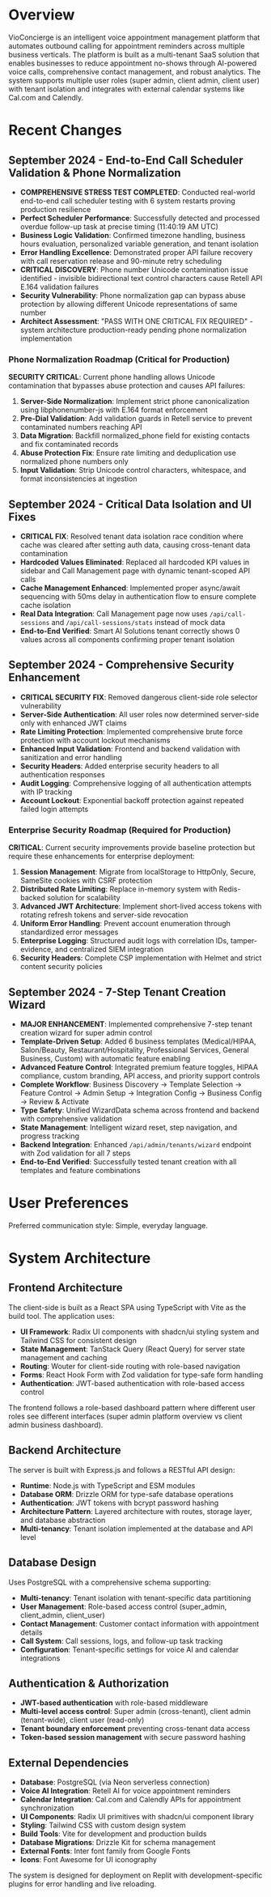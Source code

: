 # Overview

VioConcierge is an intelligent voice appointment management platform that automates outbound calling for appointment reminders across multiple business verticals. The platform is built as a multi-tenant SaaS solution that enables businesses to reduce appointment no-shows through AI-powered voice calls, comprehensive contact management, and robust analytics. The system supports multiple user roles (super admin, client admin, client user) with tenant isolation and integrates with external calendar systems like Cal.com and Calendly.

# Recent Changes

## September 2024 - End-to-End Call Scheduler Validation & Phone Normalization
- **COMPREHENSIVE STRESS TEST COMPLETED**: Conducted real-world end-to-end call scheduler testing with 6 system restarts proving production resilience
- **Perfect Scheduler Performance**: Successfully detected and processed overdue follow-up task at precise timing (11:40:19 AM UTC)
- **Business Logic Validation**: Confirmed timezone handling, business hours evaluation, personalized variable generation, and tenant isolation
- **Error Handling Excellence**: Demonstrated proper API failure recovery with call reservation release and 90-minute retry scheduling
- **CRITICAL DISCOVERY**: Phone number Unicode contamination issue identified - invisible bidirectional text control characters cause Retell API E.164 validation failures
- **Security Vulnerability**: Phone normalization gap can bypass abuse protection by allowing different Unicode representations of same number
- **Architect Assessment**: "PASS WITH ONE CRITICAL FIX REQUIRED" - system architecture production-ready pending phone normalization implementation

### Phone Normalization Roadmap (Critical for Production)
**SECURITY CRITICAL**: Current phone handling allows Unicode contamination that bypasses abuse protection and causes API failures:
1. **Server-Side Normalization**: Implement strict phone canonicalization using libphonenumber-js with E.164 format enforcement
2. **Pre-Dial Validation**: Add validation guards in Retell service to prevent contaminated numbers reaching API
3. **Data Migration**: Backfill normalized_phone field for existing contacts and fix contaminated records
4. **Abuse Protection Fix**: Ensure rate limiting and deduplication use normalized phone numbers only
5. **Input Validation**: Strip Unicode control characters, whitespace, and format inconsistencies at ingestion

## September 2024 - Critical Data Isolation and UI Fixes
- **CRITICAL FIX**: Resolved tenant data isolation race condition where cache was cleared after setting auth data, causing cross-tenant data contamination
- **Hardcoded Values Eliminated**: Replaced all hardcoded KPI values in sidebar and Call Management page with dynamic tenant-scoped API calls
- **Cache Management Enhanced**: Implemented proper async/await sequencing with 50ms delay in authentication flow to ensure complete cache isolation
- **Real Data Integration**: Call Management page now uses `/api/call-sessions` and `/api/call-sessions/stats` instead of mock data
- **End-to-End Verified**: Smart AI Solutions tenant correctly shows 0 values across all components confirming proper tenant isolation

## September 2024 - Comprehensive Security Enhancement
- **CRITICAL SECURITY FIX**: Removed dangerous client-side role selector vulnerability
- **Server-Side Authentication**: All user roles now determined server-side only with enhanced JWT claims  
- **Rate Limiting Protection**: Implemented comprehensive brute force protection with account lockout mechanisms
- **Enhanced Input Validation**: Frontend and backend validation with sanitization and error handling
- **Security Headers**: Added enterprise security headers to all authentication responses
- **Audit Logging**: Comprehensive logging of all authentication attempts with IP tracking
- **Account Lockout**: Exponential backoff protection against repeated failed login attempts

### Enterprise Security Roadmap (Required for Production)
**CRITICAL**: Current security improvements provide baseline protection but require these enhancements for enterprise deployment:
1. **Session Management**: Migrate from localStorage to HttpOnly, Secure, SameSite cookies with CSRF protection
2. **Distributed Rate Limiting**: Replace in-memory system with Redis-backed solution for scalability
3. **Advanced JWT Architecture**: Implement short-lived access tokens with rotating refresh tokens and server-side revocation
4. **Uniform Error Handling**: Prevent account enumeration through standardized error messages
5. **Enterprise Logging**: Structured audit logs with correlation IDs, tamper-evidence, and centralized SIEM integration
6. **Security Headers**: Complete CSP implementation with Helmet and strict content security policies

## September 2024 - 7-Step Tenant Creation Wizard 
- **MAJOR ENHANCEMENT**: Implemented comprehensive 7-step tenant creation wizard for super admin control
- **Template-Driven Setup**: Added 6 business templates (Medical/HIPAA, Salon/Beauty, Restaurant/Hospitality, Professional Services, General Business, Custom) with automatic feature enabling
- **Advanced Feature Control**: Integrated premium feature toggles, HIPAA compliance, custom branding, API access, and priority support controls
- **Complete Workflow**: Business Discovery → Template Selection → Feature Control → Admin Setup → Integration Config → Business Config → Review & Activate
- **Type Safety**: Unified WizardData schema across frontend and backend with comprehensive validation
- **State Management**: Intelligent wizard reset, step navigation, and progress tracking
- **Backend Integration**: Enhanced `/api/admin/tenants/wizard` endpoint with Zod validation for all 7 steps
- **End-to-End Verified**: Successfully tested tenant creation with all templates and feature combinations

# User Preferences

Preferred communication style: Simple, everyday language.

# System Architecture

## Frontend Architecture
The client-side is built as a React SPA using TypeScript with Vite as the build tool. The application uses:
- **UI Framework**: Radix UI components with shadcn/ui styling system and Tailwind CSS for consistent design
- **State Management**: TanStack Query (React Query) for server state management and caching
- **Routing**: Wouter for client-side routing with role-based navigation
- **Forms**: React Hook Form with Zod validation for type-safe form handling
- **Authentication**: JWT-based authentication with role-based access control

The frontend follows a role-based dashboard pattern where different user roles see different interfaces (super admin platform overview vs client admin business dashboard).

## Backend Architecture
The server is built with Express.js and follows a RESTful API design:
- **Runtime**: Node.js with TypeScript and ESM modules
- **Database ORM**: Drizzle ORM for type-safe database operations
- **Authentication**: JWT tokens with bcrypt password hashing
- **Architecture Pattern**: Layered architecture with routes, storage layer, and database abstraction
- **Multi-tenancy**: Tenant isolation implemented at the database and API level

## Database Design
Uses PostgreSQL with a comprehensive schema supporting:
- **Multi-tenancy**: Tenant isolation with tenant-specific data partitioning
- **User Management**: Role-based access control (super_admin, client_admin, client_user)
- **Contact Management**: Customer contact information with appointment details
- **Call System**: Call sessions, logs, and follow-up task tracking
- **Configuration**: Tenant-specific settings for voice AI and calendar integrations

## Authentication & Authorization
- **JWT-based authentication** with role-based middleware
- **Multi-level access control**: Super admin (cross-tenant), client admin (tenant-wide), client user (read-only)
- **Tenant boundary enforcement** preventing cross-tenant data access
- **Token-based session management** with secure password hashing

## External Dependencies

- **Database**: PostgreSQL (via Neon serverless connection)
- **Voice AI Integration**: Retell AI for voice appointment reminders
- **Calendar Integration**: Cal.com and Calendly APIs for appointment synchronization  
- **UI Components**: Radix UI primitives with shadcn/ui component library
- **Styling**: Tailwind CSS with custom design system
- **Build Tools**: Vite for development and production builds
- **Database Migrations**: Drizzle Kit for schema management
- **External Fonts**: Inter font family from Google Fonts
- **Icons**: Font Awesome for UI iconography

The system is designed for deployment on Replit with development-specific plugins for error handling and live reloading.